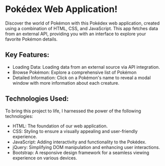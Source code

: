 # Pokédex Web Application!

Discover the world of Pokémon with this Pokédex web application, created using a combination of HTML, CSS, and JavaScript. This app fetches data from an external API, providing you with an interface to explore your favorite Pokémon details.

## Key Features:

- Loading Data: Loading data from an external source via API integration.
- Browse Pokémon: Explore a comprehensive list of Pokémon
- Detailed Information: Click on a Pokémon's name to reveal a modal window with more information about each creature.

## Technologies Used:

To bring this project to life, I harnessed the power of the following technologies:

- HTML: The foundation of our web application.
- CSS: Styling to ensure a visually appealing and user-friendly experience.
- JavaScript: Adding interactivity and functionality to the Pokédex.
- jQuery: Simplifying DOM manipulation and enhancing user interactions.
- Bootstrap: A responsive design framework for a seamless viewing experience on various devices.
